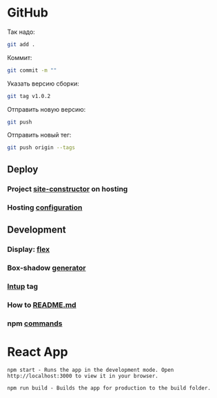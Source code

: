 # GitHub

Так надо:
```bash
git add .
```

Коммит:
```bash
git commit -m ""
```

Указать версию сборки:
```bash
git tag v1.0.2
```

Отправить новую версию:
```bash
git push
```

Отправить новый тег:
```bash
git push origin --tags
```

## Deploy
### Project [site-constructor](https://site-constructor-flame.vercel.app/ "Vercel") on hosting
### Hosting [configuration](https://vercel.com/kalashvovan/site-constructor)

## Development

### Display: [flex](https://habr.com/ru/post/467049/)
### Box-shadow [generator](https://active-vision.ru/icon/box-shadow/)
### [Intup](https://developer.mozilla.org/ru/docs/Web/HTML/Element/Input) tag
### How to [README.md](https://texterra.ru/blog/ischerpyvayushchaya-shpargalka-po-sintaksisu-razmetki-markdown-na-zametku-avtoram-veb-razrabotchikam.html "MD syntax")
### npm [commands](https://gist.github.com/devrafalko/c0b1fca75732fcbf001f28e6d2f08c70)

# React App
```
npm start - Runs the app in the development mode. Open http://localhost:3000 to view it in your browser.

npm run build - Builds the app for production to the build folder.
```

